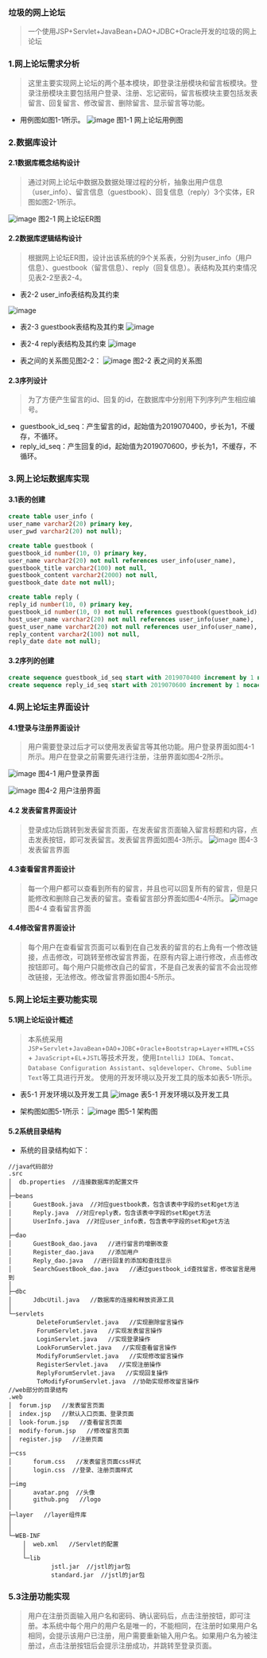 ### 垃圾的网上论坛
> 一个使用JSP+Servlet+JavaBean+DAO+JDBC+Oracle开发的垃圾的网上论坛
### 1.网上论坛需求分析
> 这里主要实现网上论坛的两个基本模块，即登录注册模块和留言板模块。登录注册模块主要包括用户登录、注册、忘记密码，留言板模块主要包括发表留言、回复留言、修改留言、删除留言、显示留言等功能。

- 用例图如图1-1所示。
![image](./img/useCase.png)
图1-1 网上论坛用例图
### 2.数据库设计
#### 2.1数据库概念结构设计
> 通过对网上论坛中数据及数据处理过程的分析，抽象出用户信息（user_info）、留言信息（guestbook）、回复信息（reply）3个实体，ER图如图2-1所示。

![image](./img/ER.png)
图2-1 网上论坛ER图
#### 2.2数据库逻辑结构设计
> 根据网上论坛ER图，设计出该系统的9个关系表，分别为user_info（用户信息）、guestbook（留言信息）、reply（回复信息）。表结构及其约束情况见表2-2至表2-4。

- 表2-2 user_info表结构及其约束

![image](./img/user_info表结构.png)

- 表2-3 guestbook表结构及其约束
![image](./img/guestbook表结构.png)

- 表2-4 reply表结构及其约束
![image](./img/reply表结构.png)

- 表之间的关系图见图2-2：
![image](./img/GUESTBOOKSQL.png)
图2-2 表之间的关系图

#### 2.3序列设计
> 为了方便产生留言的id、回复的id，在数据库中分别用下列序列产生相应编号。
- guestbook_id_seq：产生留言的id，起始值为2019070400，步长为1，不缓存，不循环。
- reply_id_seq：产生回复的id，起始值为2019070600，步长为1，不缓存，不循环。

### 3.网上论坛数据库实现
#### 3.1表的创建
```sql
create table user_info (
user_name varchar2(20) primary key,
user_pwd varchar2(20) not null);

create table guestbook (
guestbook_id number(10, 0) primary key,
user_name varchar2(20) not null references user_info(user_name),
guestbook_title varchar2(100) not null,
guestbook_content varchar2(2000) not null,
guestbook_date date not null);

create table reply (
reply_id number(10, 0) primary key,
guestbook_id number(10, 0) not null references guestbook(guestbook_id),
host_user_name varchar2(20) not null references user_info(user_name),
guest_user_name varchar2(20) not null references user_info(user_name),
reply_content varchar2(100) not null,
reply_date date not null);
```
#### 3.2序列的创建
```sql
create sequence guestbook_id_seq start with 2019070400 increment by 1 nocache;
create sequence reply_id_seq start with 2019070600 increment by 1 nocache;
```
### 4.网上论坛主界面设计
#### 4.1登录与注册界面设计
> 用户需要登录过后才可以使用发表留言等其他功能。用户登录界面如图4-1所示。用户在登录之前需要先进行注册，注册界面如图4-2所示。

![image](./img/login.png)
图4-1 用户登录界面

![image](./img/register.png)
 图4-2 用户注册界面
 #### 4.2 发表留言界面设计
> 登录成功后跳转到发表留言页面，在发表留言页面输入留言标题和内容，点击发表按钮，即可发表留言。发表留言界面如图4-3所示。
![image](./img/forum.png)
图4-3 发表留言界面
#### 4.3查看留言界面设计
> 每一个用户都可以查看到所有的留言，并且也可以回复所有的留言，但是只能修改和删除自己发表的留言。查看留言部分界面如图4-4所示。
![image](./img/查看留言.png)
图4-4 查看留言界面

#### 4.4修改留言界面设计
> 每个用户在查看留言页面可以看到在自己发表的留言的右上角有一个修改链接，点击修改，可跳转至修改留言界面，在原有内容上进行修改，点击修改按钮即可。每个用户只能修改自己的留言，不是自己发表的留言不会出现修改链接，无法修改。修改留言界面如图4-5所示。

### 5.网上论坛主要功能实现
#### 5.1网上论坛设计概述
> 本系统采用`JSP`+`Servlet`+`JavaBean`+`DAO`+`JDBC`+`Oracle`+`Bootstrap`+`Layer`+`HTML`+`CSS`+
`JavaScript`+`EL`+`JSTL`等技术开发，使用`IntelliJ IDEA`、`Tomcat`、 `Database Configuration Assistant`、`sqldeveloper`、`Chrome`、`Sublime Text`等工具进行开发。
使用的开发环境以及开发工具的版本如表5-1所示。

- 表5-1 开发环境以及开发工具
![image](./img/开发工具及环境.png)
表5-1 开发环境以及开发工具

- 架构图如图5-1所示：
![image](./img/架构图.png)
图5-1 架构图

#### 5.2系统目录结构
- 系统的目录结构如下：
```
//java代码部分
.src
│  db.properties  //连接数据库的配置文件
│
├─beans
│      GuestBook.java  //对应guestbook表，包含该表中字段的set和get方法
│      Reply.java  //对应reply表，包含该表中字段的set和get方法
│      UserInfo.java  //对应user_info表，包含表中字段的set和get方法
│
├─dao
│      GuestBook_dao.java   //进行留言的增删改查
│      Register_dao.java    //添加用户
│      Reply_dao.java   //进行回复的添加和查找显示
│      SearchGuestBook_dao.java   //通过guestbook_id查找留言，修改留言是用到
│
├─dbc
│      JdbcUtil.java   //数据库的连接和释放资源工具
│
└─servlets
        DeleteForumServlet.java   //实现删除留言操作
        ForumServlet.java   //实现发表留言操作
        LoginServlet.java   //实现登录操作
        LookForumServlet.java   //实现查看留言操作
        ModifyForumServlet.java   //实现修改留言操作
        RegisterServlet.java   //实现注册操作
        ReplyForumServlet.java   //实现回复操作
        ToModifyForumServlet.java  //协助实现修改留言操作
//web部分的目录结构
.web
│  forum.jsp   //发表留言页面
│  index.jsp   //默认入口页面、登录页面
│  look-forum.jsp   //查看留言页面
│  modify-forum.jsp   //修改留言页面
│  register.jsp   //注册页面
│
├─css
│      forum.css   //发表留言页面css样式
│      login.css  //登录、注册页面样式
│
├─img
│      avatar.png  //头像
│      github.png   //logo
│
├─layer   //layer组件库
│  
│
└─WEB-INF
    │  web.xml   //Servlet的配置
    │
    └─lib
            jstl.jar  //jstl的jar包
            standard.jar  //jstl的jar包
```
### 5.3注册功能实现
> 用户在注册页面输入用户名和密码、确认密码后，点击注册按钮，即可注册。本系统中每个用户的用户名是唯一的，不能相同，在注册时如果用户名相同，会提示该用户已注册，用户需要重新输入用户名。如果用户名为被注册过，点击注册按钮后会提示注册成功，并跳转至登录页面。



